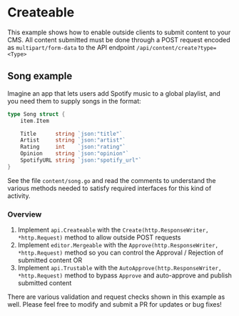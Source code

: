 # Createable

This example shows how to enable outside clients to submit content to your CMS.
All content submitted must be done through a POST request encoded as `multipart/form-data`
to the API endpoint `/api/content/create?type=<Type>`

## Song example
Imagine an app that lets users add Spotify music to a global playlist, and you need them
to supply songs in the format:
```go
type Song struct {
	item.Item

	Title      string `json:"title"`
	Artist     string `json:"artist"`
	Rating     int    `json:"rating"`
	Opinion    string `json:"opinion"`
	SpotifyURL string `json:"spotify_url"`
}
```

See the file `content/song.go` and read the comments to understand the various
methods needed to satisfy required interfaces for this kind of activity.

### Overview
1. Implement `api.Createable` with the `Create(http.ResponseWriter, *http.Request)` method to allow outside POST requests
2. Implement `editor.Mergeable` with the `Approve(http.ResponseWriter, *http.Request)` method so you can control the Approval / Rejection of submitted content OR
3. Implement `api.Trustable`  with the `AutoApprove(http.ResponseWriter, *http.Request)` method to bypass `Approve` and auto-approve and publish submitted content

There are various validation and request checks shown in this example as well. 
Please feel free to modify and submit a PR for updates or bug fixes!